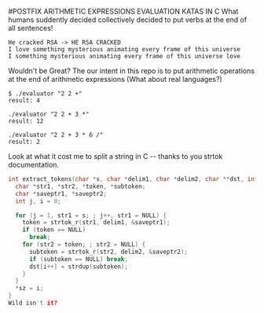 
#POSTFIX ARITHMETIC EXPRESSIONS EVALUATION KATAS IN C
What humans suddently decided collectively decided to put verbs at the end of all sentences!
```
He cracked RSA -> HE RSA CRACKED
I love something mysterious animating every frame of this universe
I something mysterious animating every frame of this universe love
```
Wouldn't be Great?
The our intent in this repo is to put arithmetic operations at the end of arithmetic expressions (What about real languages?)
```
$ ./evaluator "2 2 +"
result: 4

./evaluator "2 2 + 3 *"
result: 12

./evaluator "2 2 + 3 * 6 /"
result: 2
```

Look at what it cost me to split a string in C -- thanks to you strtok documentation.

```c
int extract_tokens(char *s, char *delim1, char *delim2, char **dst, int *sz) {
  char *str1, *str2, *token, *subtoken;
  char *saveptr1, *saveptr2;
  int j, i = 0;

  for (j = 1, str1 = s; ; j++, str1 = NULL) {
    token = strtok_r(str1, delim1, &saveptr1);
    if (token == NULL)
      break;
    for (str2 = token; ; str2 = NULL) {
      subtoken = strtok_r(str2, delim2, &saveptr2);
      if (subtoken == NULL) break;
      dst[i++] = strdup(subtoken);
    }
  }
  *sz = i;
}
Wild isn't it?
```
